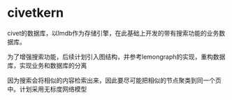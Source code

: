# civetkern  

civet的数据库，以lmdb作为存储引擎，在此基础上开发的带有搜索功能的业务数据库。  

为了增强搜索功能，后续计划引入图结构，并参考lemongraph的实现，重构数据库，实现业务和数据库的分离

因为搜索会将相似的内容检索出来，因此要尽可能把相似的节点聚类到同一个页中。计划采用无标度网络模型